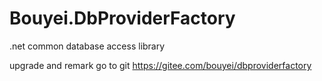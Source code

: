# Bouyei.DbProviderFactory
.net common database access library

upgrade and remark go to git https://gitee.com/bouyei/dbproviderfactory

